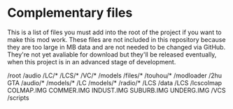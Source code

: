 # Complementary files
This is a list of files you must add into the root of the project if you want to make this mod work. These files are not included in this repository because they are too large in MB data and are not needed to be changed via GitHub. They're not yet avaliable for download but they'll be released eventually, when this project is in an advanced stage of development.

/root
    /audio
        /LC/*
        /LCS/*
        /VC/*
    /models
        /files/*
        /touhou/*
    /modloader
        /2hu GTA
            /audio/*
            /models/*
        /LC
            /models/*
            /radio/*
        /LCS
            /data
                /LCS
                    /lcscolmap
                        COLMAP.IMG
                    COMMER.IMG
                    INDUST.IMG
                    SUBURB.IMG
                    UNDERG.IMG
        /VCS
        /scripts

